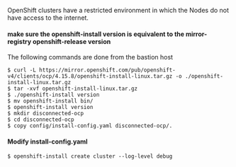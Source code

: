 OpenShift clusters have a restricted environment in which the Nodes do not have access to the internet. 

#### make sure the openshift-install version is equivalent to the mirror-registry openshift-release version

The following commands are done from the bastion host
```
$ curl -L https://mirror.openshift.com/pub/openshift-v4/clients/ocp/4.15.8/openshift-install-linux.tar.gz -o ./openshift-install-linux.tar.gz
$ tar -xvf openshift-install-linux.tar.gz
$ ./openshift-install version
$ mv openshift-install bin/
$ openshift-install version
$ mkdir disconnected-ocp
$ cd disconnected-ocp
$ copy config/install-config.yaml disconnected-ocp/.
```
#### Modify install-config.yaml 

```
$ openshift-install create cluster --log-level debug
```